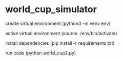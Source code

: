 # world_cup_simulator

create virtual environment (python3 -m venv env)

active virtual environment (source ./env/bin/activate)

install dependencies (pip install -r requirements.txt) 

run code (python world_cup2.py)
